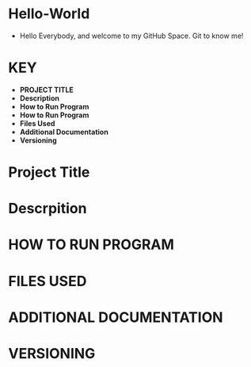 # Hello-World
* Hello Everybody, and welcome to my GitHub Space. Git to know me!
# KEY
* **PROJECT TITLE**
* **Description**
* **How to Run Program**
* **How to Run Program**
* **Files Used**
* **Additional Documentation**
* **Versioning**
# Project Title
# Descrpition
# HOW TO RUN PROGRAM
# FILES USED
# ADDITIONAL DOCUMENTATION
# VERSIONING
